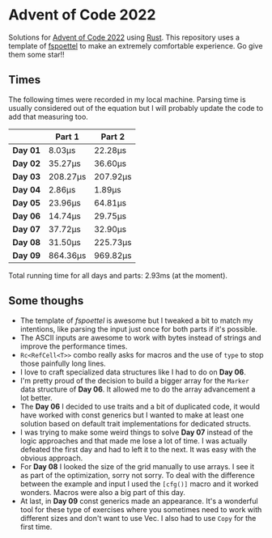 # Advent of Code 2022

Solutions for [Advent of Code 2022](https://adventofcode.com/2022) using [Rust](https://www.rust-lang.org/).
This repository uses a template of [fspoettel](https://github.com/fspoettel/advent-of-code-rust) to make an extremely comfortable experience. Go give them some star!!

<!--- advent_readme_stars table --->

## Times

The following times were recorded in my local machine. Parsing time is usually considered out of the equation but I will probably update the code to add that measuring too.

|            | **Part 1** | **Part 2** |
|------------|------------|------------|
| **Day 01** | 8.03µs     | 22.28µs    | 
| **Day 02** | 35.27µs    | 36.60µs    |
| **Day 03** | 208.27µs   | 207.92µs   |
| **Day 04** | 2.86µs     | 1.89µs     |
| **Day 05** | 23.96µs    | 64.81µs    |
| **Day 06** | 14.74µs    | 29.75µs    |
| **Day 07** | 37.72µs    | 32.90µs    |
| **Day 08** | 31.50µs    | 225.73µs   |
| **Day 09** | 864.36µs   | 969.82µs   |

Total running time for all days and parts: 2.93ms (at the moment).

## Some thoughs
* The template of *fspoettel* is awesome but I tweaked a bit to match my intentions, like parsing the input just once for both parts if it's possible.
* The ASCII inputs are awesome to work with bytes instead of strings and improve the performance times.
* `Rc<RefCell<T>>` combo really asks for macros and the use of `type` to stop those painfully long lines.
* I love to craft specialized data structures like I had to do on **Day 06**.
* I'm pretty proud of the decision to build a bigger array for the `Marker` data structure of **Day 06**. It allowed me to do the array advancement a lot better.
* The **Day 06** I decided to use traits and a bit of duplicated code, it would have worked with const generics but I wanted to make at least one solution based on default trait implementations for dedicated structs.
* I was trying to make some weird things to solve **Day 07** instead of the logic approaches and that made me lose a lot of time. I was actually defeated the first day and had to left it to the next. It was easy with the obvious approach. 
* For **Day 08** I looked the size of the grid manually to use arrays. I see it as part of the optimization, sorry not sorry. To deal with the difference between the example and input I used the `[cfg()]` macro and it worked wonders. Macros were also a big part of this day.
* At last, in **Day 09** const generics made an appearance. It's a wonderful tool for these type of exercises where you sometimes need to work with different sizes and don't want to use Vec. I also had to use `Copy` for the first time.